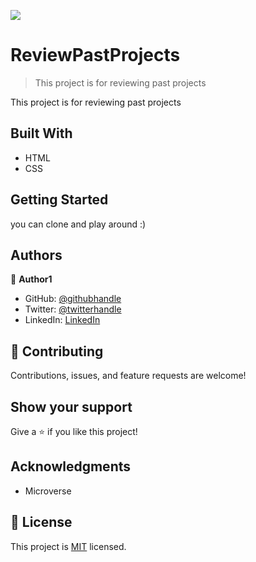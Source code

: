 ![](https://img.shields.io/badge/Microverse-blueviolet)

# ReviewPastProjects
> This project is for reviewing past projects

<!-- ![screenshot](./app_screenshot.png) -->

This project is for reviewing past projects

## Built With

- HTML
- CSS

<!-- ## Live Demo

[Live Demo Link](https://livedemo.com) -->


## Getting Started


you can clone and play around :) 


## Authors

👤 **Author1**

- GitHub: [@githubhandle](https://github.com/BereketRetta)
- Twitter: [@twitterhandle](https://twitter.com/bekiopia)
- LinkedIn: [LinkedIn](https://linkedin.com/in/bereketretta)

## 🤝 Contributing

Contributions, issues, and feature requests are welcome!

<!-- Feel free to check the [issues page](../../issues/). -->

## Show your support

Give a ⭐️ if you like this project!

## Acknowledgments

- Microverse

## 📝 License

This project is [MIT](./MIT.md) licensed.